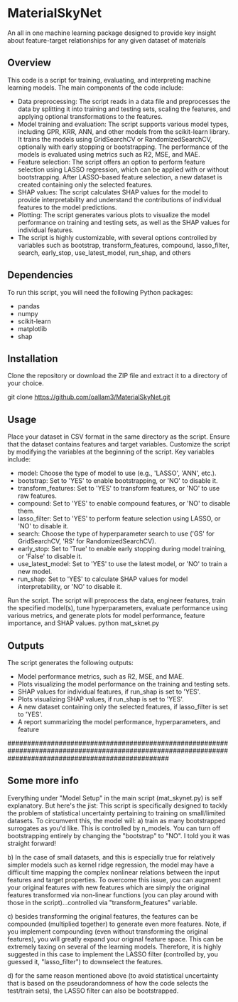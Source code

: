 # MaterialSkyNet
An all in one machine learning package designed to provide key insight about feature-target relationships for any given dataset of materials

## Overview

This code is a script for training, evaluating, and interpreting machine learning models. The main components of the code include:

- Data preprocessing: The script reads in a data file and preprocesses the data by splitting it into training and testing sets, scaling the features, and applying optional transformations to the features.
- Model training and evaluation: The script supports various model types, including GPR, KRR, ANN, and other models from the scikit-learn library. It trains the models using GridSearchCV or RandomizedSearchCV, optionally with early stopping or bootstrapping. The performance of the models is evaluated using metrics such as R2, MSE, and MAE.
- Feature selection: The script offers an option to perform feature selection using LASSO regression, which can be applied with or without bootstrapping. After LASSO-based feature selection, a new dataset is created containing only the selected features.
- SHAP values: The script calculates SHAP values for the model to provide interpretability and understand the contributions of individual features to the model predictions.
- Plotting: The script generates various plots to visualize the model performance on training and testing sets, as well as the SHAP values for individual features.
- The script is highly customizable, with several options controlled by variables such as bootstrap, transform_features, compound, lasso_filter, search, early_stop, use_latest_model, run_shap, and others


## Dependencies

To run this script, you will need the following Python packages:

- pandas
- numpy
- scikit-learn
- matplotlib
- shap


## Installation

Clone the repository or download the ZIP file and extract it to a directory of your choice.

git clone https://github.com/oallam3/MaterialSkyNet.git


## Usage

Place your dataset in CSV format in the same directory as the script. Ensure that the dataset contains features and target variables.
Customize the script by modifying the variables at the beginning of the script. Key variables include:
- model: Choose the type of model to use (e.g., 'LASSO', 'ANN', etc.).
- bootstrap: Set to 'YES' to enable bootstrapping, or 'NO' to disable it.
- transform_features: Set to 'YES' to transform features, or 'NO' to use raw features.
- compound: Set to 'YES' to enable compound features, or 'NO' to disable them.
- lasso_filter: Set to 'YES' to perform feature selection using LASSO, or 'NO' to disable it.
- search: Choose the type of hyperparameter search to use ('GS' for GridSearchCV, 'RS' for RandomizedSearchCV).
- early_stop: Set to 'True' to enable early stopping during model training, or 'False' to disable it.
- use_latest_model: Set to 'YES' to use the latest model, or 'NO' to train a new model.
- run_shap: Set to 'YES' to calculate SHAP values for model interpretability, or 'NO' to disable it.

Run the script. The script will preprocess the data, engineer features, train the specified model(s), tune hyperparameters, evaluate performance using various metrics, and generate plots for model performance, feature importance, and SHAP values.
python mat_sknet.py


## Outputs

The script generates the following outputs:

- Model performance metrics, such as R2, MSE, and MAE.
- Plots visualizing the model performance on the training and testing sets.
- SHAP values for individual features, if run_shap is set to 'YES'.
- Plots visualizing SHAP values, if run_shap is set to 'YES'.
- A new dataset containing only the selected features, if lasso_filter is set to 'YES'.
- A report summarizing the model performance, hyperparameters, and feature

#########################################################################################################################################################
## Some more info
Everything under "Model Setup" in the main script (mat_skynet.py) is self explanatory. But here's the jist: This script is specifically designed to tackly the problem of statistical uncertainty pertaining to training on small/limited datasets. To circumvent this, the model will:
a) train as many bootstrapped surrogates as you'd like. This is controlled by n_models. You can turn off bootstrapping entirely by changing the "bootstrap" to "NO". I told you it was straight forward!

b) In the case of small datasets, and this is especially true for relatively simpler models such as kernel ridge regression, the model may have a difficult time mapping the complex nonlinear relations between the input features and target properties. To overcome this issue, you can augment your original features with new features which are simply the original features transformed via non-linear functions (you can play around with those in the script)...controlled via "transform_features" variable.

c) besides transforming the original features, the features can be compounded (multiplied together) to generate even more features. Note, if you implement compounding (even without transforming the original features), you will greatly expand your original feature space. This can be extremely taxing on several of the learning models.
Therefore, it is highly suggested in this case to implement the LASSO filter (controlled by, you guessed it, "lasso_filter") to downselect the features.

d) for the same reason mentioned above (to avoid statistical uncertainty that is based on the pseudorandomness of how the code selects the test/train sets), the LASSO filter can also be bootstrapped.

